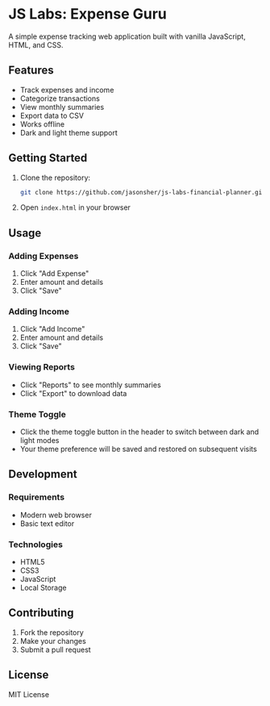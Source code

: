 # JS Labs: Expense Guru

A simple expense tracking web application built with vanilla JavaScript, HTML, and CSS.

## Features
- Track expenses and income
- Categorize transactions
- View monthly summaries
- Export data to CSV
- Works offline
- Dark and light theme support

## Getting Started

1. Clone the repository:
   ```bash
   git clone https://github.com/jasonsher/js-labs-financial-planner.git
   ```

2. Open `index.html` in your browser

## Usage

### Adding Expenses
1. Click "Add Expense"
2. Enter amount and details
3. Click "Save"

### Adding Income
1. Click "Add Income"
2. Enter amount and details
3. Click "Save"

### Viewing Reports
- Click "Reports" to see monthly summaries
- Click "Export" to download data

### Theme Toggle
- Click the theme toggle button in the header to switch between dark and light modes
- Your theme preference will be saved and restored on subsequent visits

## Development

### Requirements
- Modern web browser
- Basic text editor

### Technologies
- HTML5
- CSS3
- JavaScript
- Local Storage

## Contributing
1. Fork the repository
2. Make your changes
3. Submit a pull request

## License
MIT License